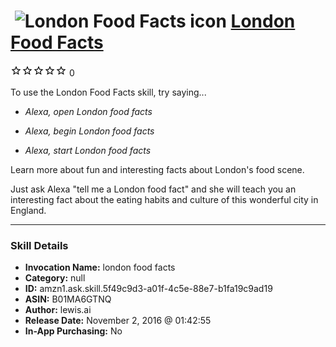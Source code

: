 # &nbsp;<img src="skill_icon" alt="London Food Facts icon" width="36"> [London Food Facts](http://alexa.amazon.com/#skills/amzn1.ask.skill.5f49c9d3-a01f-4c5e-88e7-b1fa19c9ad19)
![0 stars](../../images/ic_star_border_black_18dp_1x.png)![0 stars](../../images/ic_star_border_black_18dp_1x.png)![0 stars](../../images/ic_star_border_black_18dp_1x.png)![0 stars](../../images/ic_star_border_black_18dp_1x.png)![0 stars](../../images/ic_star_border_black_18dp_1x.png) 0

To use the London Food Facts skill, try saying...

* *Alexa, open London food facts*

* *Alexa, begin London food facts*

* *Alexa, start London food facts*

Learn more about fun and interesting facts about London's food scene. 

Just ask Alexa "tell me a London food fact" and she will teach you an interesting fact about the eating habits and culture of this wonderful city in England.

***

### Skill Details

* **Invocation Name:** london food facts
* **Category:** null
* **ID:** amzn1.ask.skill.5f49c9d3-a01f-4c5e-88e7-b1fa19c9ad19
* **ASIN:** B01MA6GTNQ
* **Author:** lewis.ai
* **Release Date:** November 2, 2016 @ 01:42:55
* **In-App Purchasing:** No
